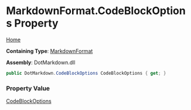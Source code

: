 # MarkdownFormat\.CodeBlockOptions Property

[Home](../../../README.md)

**Containing Type**: [MarkdownFormat](../README.md)

**Assembly**: DotMarkdown\.dll

```csharp
public DotMarkdown.CodeBlockOptions CodeBlockOptions { get; }
```

### Property Value

[CodeBlockOptions](../../CodeBlockOptions/README.md)

